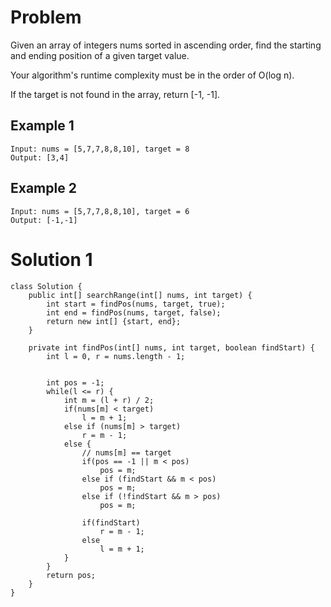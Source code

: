 # Problem
Given an array of integers nums sorted in ascending order, find the starting and ending position of a given target value.

Your algorithm's runtime complexity must be in the order of O(log n).

If the target is not found in the array, return [-1, -1].


## Example 1
```
Input: nums = [5,7,7,8,8,10], target = 8
Output: [3,4]
```

## Example 2
```
Input: nums = [5,7,7,8,8,10], target = 6
Output: [-1,-1]
```

# Solution 1
```
class Solution {
    public int[] searchRange(int[] nums, int target) {
        int start = findPos(nums, target, true);
        int end = findPos(nums, target, false);
        return new int[] {start, end};
    }
    
    private int findPos(int[] nums, int target, boolean findStart) {
        int l = 0, r = nums.length - 1;
        
        
        int pos = -1;
        while(l <= r) {
            int m = (l + r) / 2;
            if(nums[m] < target)
                l = m + 1;
            else if (nums[m] > target)
                r = m - 1;
            else {
                // nums[m] == target
                if(pos == -1 || m < pos)
                    pos = m;
                else if (findStart && m < pos)
                    pos = m;
                else if (!findStart && m > pos)
                    pos = m;
                
                if(findStart)
                    r = m - 1;
                else
                    l = m + 1;
            }
        }
        return pos;
    }
}
```
